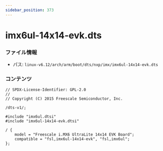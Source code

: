 ```yaml
---
sidebar_position: 373
---
```

# imx6ul-14x14-evk.dts

### ファイル情報

- パス: `linux-v6.12/arch/arm/boot/dts/nxp/imx/imx6ul-14x14-evk.dts`

### コンテンツ

```dts
// SPDX-License-Identifier: GPL-2.0
//
// Copyright (C) 2015 Freescale Semiconductor, Inc.

/dts-v1/;

#include "imx6ul.dtsi"
#include "imx6ul-14x14-evk.dtsi"

/ {
	model = "Freescale i.MX6 UltraLite 14x14 EVK Board";
	compatible = "fsl,imx6ul-14x14-evk", "fsl,imx6ul";
};

```
